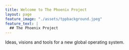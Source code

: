```yaml
---
title: Welcome to The Phoenix Project
layout: page
feature_image: "./assets/tppbackground.jpeg"
feature_text: |
  ## The Phoenix Project
---
```


Ideas, visions and tools for a new global operating system.

<div class='mailmunch-forms-widget-788826'></div>

